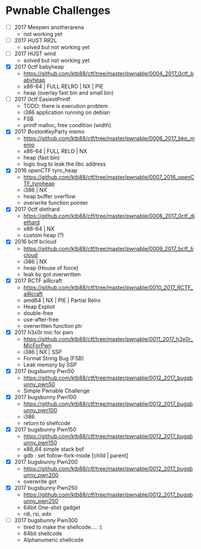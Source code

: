# Pwnable Challenges

* [ ] 2017 Meepwn anotherarena
  - not working yet
* [ ] 2017 HUST RR2L
  - solved but not working yet
* [ ] 2017 HUST wind
  - solved but not working yet
* [x] 2017 0ctf babyheap
  - https://github.com/ktb88/ctf/tree/master/pwnable/0004_2017_0ctf_babyheap
  - x86-64 | FULL RELRO | NX | PIE
  - heap (overlay fast bin and small bin)
* [ ] 2017 0ctf EasiestPrintf
  - TODO: there is execution problem
  - i386 application running on debian
  - FSB
  - printf malloc, free condition (width)
* [x] 2017 BostonKeyParty memo
  - https://github.com/ktb88/ctf/tree/master/pwnable/0006_2017_bkp_memo
  - x86-64 | FULL RELO | NX
  - heap (fast bin)
  - logic bug to leak the libc address
* [x] 2016 openCTF tyro_heap
  - https://github.com/ktb88/ctf/tree/master/pwnable/0007_2016_openCTF_tyroheap
  - i386 | NX
  - heap buffer overflow
  - overwrite function pointer
* [x] 2017 0ctf diethard
  - https://github.com/ktb88/ctf/tree/master/pwnable/0008_2017_0ctf_diethard
  - x86-64 | NX
  - custom heap (?)
* [x] 2016 bctf bcloud
  - https://github.com/ktb88/ctf/tree/master/pwnable/0009_2017_bctf_bcloud
  - i386 | NX
  - heap (House of force)
  - leak by got overwritten
* [x] 2017 RCTF aiRcraft
  - https://github.com/ktb88/ctf/tree/master/pwnable/0010_2017_RCTF_aiRcraft
  - amd64 | NX | PIE | Partial Relro
  - Heap Exploit
  - double-free
  - use-after-free
  - overwritten function ptr
* [x] 2017 h3x0r mic for pwn
  - https://github.com/ktb88/ctf/tree/master/pwnable/0011_2017_h3x0r_MicForPwn
  - i386 | NX | SSP
  - Format String Bug (FSB)
  - Leak memory by SSP
* [x] 2017 bugsbunny Pwn50
  - https://github.com/ktb88/ctf/tree/master/pwnable/0012_2017_bugsbunny_pwn50
  - Simple Pwnable Challenge
* [x] 2017 bugsbunny Pwn100
  - https://github.com/ktb88/ctf/tree/master/pwnable/0012_2017_bugsbunny_pwn100
  - i386
  - return to shellcode
* [x] 2017 bugsbunny Pwn150
  - https://github.com/ktb88/ctf/tree/master/pwnable/0012_2017_bugsbunny_pwn150
  - x86_64 simple stack bof
  - gdb : set follow-fork-mode [child | parent] 
* [x] 2017 bugsbunny Pwn200
  - https://github.com/ktb88/ctf/tree/master/pwnable/0012_2017_bugsbunny_pwn200
  - overwrite got
* [x] 2017 bugsbunny Pwn250
  - https://github.com/ktb88/ctf/tree/master/pwnable/0012_2017_bugsbunny_pwn250
  - 64bit One-shot gadget
  - rdi, rsi, edx
* [ ] 2017 bugsbunny Pwn300
  - tired to make the shellcode.... :(
  - 64bit shellcode
  - Alphanumeric shellcode

